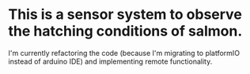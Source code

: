 # This is a sensor system to observe the hatching conditions of salmon.

I'm currently refactoring the code (because I'm migrating to platformIO instead of arduino IDE) and implementing remote functionality.